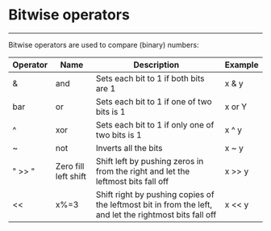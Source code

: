 # Bitwise operators

---
Bitwise operators are used to compare (binary) numbers:

| Operator | Name                  | Description                                                                                             | Example |
|----------|-----------------------|---------------------------------------------------------------------------------------------------------|---------|
| &        | and                   | Sets each bit to 1 if both bits are 1                                                                   | x & y   |
| bar      | or                    | Sets each bit to 1 if one of two bits is 1                                                              | x or Y  |
| ^        | xor                   | Sets each bit to 1 if only one of two bits is 1                                                         | x ^ y   |
| ~        | not                   | Inverts all the bits                                                                                    | x ~ y   |
| " >> "   | Zero fill left shift  | Shift left by pushing zeros in from the right and let the leftmost bits fall off                        | x >> y  |
| <<       | x%=3                  | Shift right by pushing copies of the leftmost bit in from the left, and let the rightmost bits fall off | x << y  |